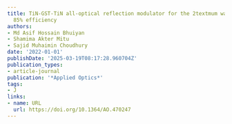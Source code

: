 ```yaml
---
title: TiN-GST-TiN all-optical reflection modulator for the 2textmum wave band reaching
  85% efficiency
authors:
- Md Asif Hossain Bhuiyan
- Shamima Akter Mitu
- Sajid Muhaimin Choudhury
date: '2022-01-01'
publishDate: '2025-03-19T08:17:28.960704Z'
publication_types:
- article-journal
publication: '*Applied Optics*'
tags:
- J
links:
- name: URL
  url: https://doi.org/10.1364/AO.470247
---
```

